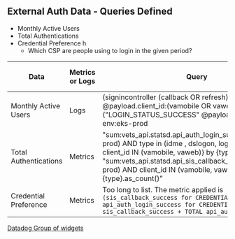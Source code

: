 ## External Auth Data - Queries Defined

- Monthly Active Users
- Total Authentications
- Credential Preference h
   - Which CSP are people using to login in the given period?

| Data | Metrics or Logs | Query | Link to DD Widget | Link to SiS Code | Link to SSOe Code |
| --- | --- | --- | --- | --- | --- |
| Monthly Active Users | Logs | (signincontroller (callback OR refresh) @payload.client_id:(vamobile OR vaweb)) OR ("LOGIN_STATUS_SUCCESS" @payload.client_id:vaweb) env:eks-prod | [Link](https://vagov.ddog-gov.com/dashboard/e3q-6kp-9r4/vagov-identity-stats-public?fromUser=false&refresh_mode=paused&view=spans&from_ts=1714327639555&to_ts=1716919639555&live=false&tile_focus=1435425616298618) | [SiS Log](https://github.com/department-of-veterans-affairs/vets-api/blob/master/app/controllers/v0/sign_in_controller.rb#L311) | [SSOe Log](https://github.com/department-of-veterans-affairs/vets-api/blob/master/app/controllers/v1/sessions_controller.rb#L314) |
| Total Authentications | Metrics | "sum:vets_api.statsd.api_auth_login_success{(env:eks-prod) AND type in (idme , dslogon, logingov,mhv ) AND client_id IN (vamobile, vaweb)} by {type}.as_count()” + "sum:vets_api.statsd.api_sis_callback_success{(env:eks-prod) AND client_id IN (vamobile, vaweb)} by {type}.as_count()” | [Link](https://vagov.ddog-gov.com/dashboard/e3q-6kp-9r4/vagov-identity-stats-public?fromUser=true&refresh_mode=paused&view=spans&from_ts=1716988743250&to_ts=1717003143250&live=false&tile_focus=7062638735213996) | [SiS Metric](https://github.com/department-of-veterans-affairs/vets-api/blob/master/app/controllers/v0/sign_in_controller.rb#L312) | [SSOe Metric](https://github.com/department-of-veterans-affairs/vets-api/blob/master/app/controllers/v1/sessions_controller.rb#312) |
| Credential Preference | Metrics | Too long to list. The metric applied is `(sis_callback_success for CREDENTIAL + api_auth_login_success for CREDENTIAL) / (TOTAL sis_callback_success + TOTAL api_auth_login_success)` | [Link](https://vagov.ddog-gov.com/dashboard/e3q-6kp-9r4/vagov-identity-stats-public?fromUser=true&refresh_mode=paused&view=spans&from_ts=1716988743295&to_ts=1717003143295&live=false&tile_focus=7405270615721338) | Same as total authentications | Same as total authentications |

[Datadog Group of widgets](https://vagov.ddog-gov.com/dashboard/e3q-6kp-9r4/vagov-identity-stats-public?fromUser=false&refresh_mode=paused&view=spans&from_ts=1714327639555&to_ts=1716919639555&live=false&tile_focus=1435425616298618)
